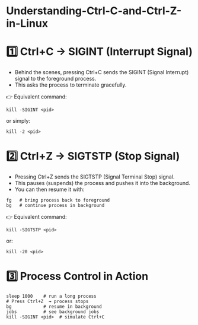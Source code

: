 # Understanding-Ctrl-C-and-Ctrl-Z-in-Linux
# 1️⃣ Ctrl+C → SIGINT (Interrupt Signal)
- Behind the scenes, pressing Ctrl+C sends the SIGINT (Signal Interrupt) signal to the foreground process.
- This asks the process to terminate gracefully.
  
👉 Equivalent command:
```
kill -SIGINT <pid>
```
or simply:
```
kill -2 <pid>
```
# 2️⃣ Ctrl+Z → SIGTSTP (Stop Signal)
- Pressing Ctrl+Z sends the SIGTSTP (Signal Terminal Stop) signal.
- This pauses (suspends) the process and pushes it into the background.
- You can then resume it with:
```
fg   # bring process back to foreground
bg   # continue process in background
```
👉 Equivalent command:
```
kill -SIGTSTP <pid>
```
or:
```
kill -20 <pid>
```
# 3️⃣ Process Control in Action
```
sleep 1000    # run a long process
# Press Ctrl+Z  → process stops
bg            # resume in background
jobs          # see background jobs
kill -SIGINT <pid>  # simulate Ctrl+C
```
